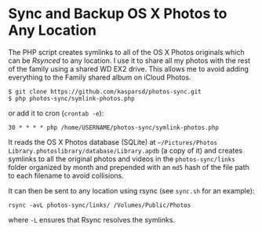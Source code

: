 # Sync and Backup OS X Photos to Any Location

The PHP script creates symlinks to all of the OS X Photos originals which can be _Rsynced_ to any location. I use it to share all my photos with the rest of the family using a shared WD EX2 drive. This allows me to avoid adding everything to the Family shared album on iCloud Photos.

    $ git clone https://github.com/kasparsd/photos-sync.git
    $ php photos-sync/symlink-photos.php
  
or add it to cron (`crontab -e`):

	30 * * * * php /home/USERNAME/photos-sync/symlink-photos.php

It reads the OS X Photos database (SQLite) at `~/Pictures/Photos Library.photoslibrary/database/Library.apdb` (a copy of it) and creates symlinks to all the original photos and videos in the `photos-sync/links` folder organized by month and prepended with an `md5` hash of the file path to each filename to avoid collisions.

It can then be sent to any location using rsync (see `sync.sh` for an example):

	rsync -avL photos-sync/links/ /Volumes/Public/Photos

where `-L` ensures that Rsync resolves the symlinks.
